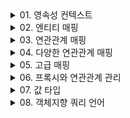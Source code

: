 

<details>
<summary>01. 영속성 컨텍스트 </summary>
<div markdown="1">

### 영속성 컨텍스트
- 엔티티를 영구 저장하는 환경

### 엔티티의 생명주기
- 비영속
  - (new/transient) 영속성 컨텍스트와 전혀 관계가 없는 새로운 상태
- 영속
  - 영속성 컨텍스트에 관리되는 상태
- 준영속
  - 영속성 컨텍스트에 저장되었다가 분리된 상태
- 삭제
  - 삭제된 상태 
  - em.remove(member) 객체 자체를 삭제

![img.png](imgs/img.png)

### 영속성 컨텍스트를 사용하여 얻는 이점
- 강의에서도 얘기했지만 항상 어떤 것과 어떤 것을 매핑하는 중간계층의 컨텍스트를 사용할 경우 크게 두 가지의 이점을 얻을 수 있다
1. buffered 작업
2. 캐시 이용
- 영속성 컨텍스트 역시 RDB와 객체 엔티티간의 매핑으로써 다음의 이점을 얻을 수 있다
  - 1차 캐시 
    - em.persist로 객체를 영속화 할 경우 em.find할 때 1차 캐시에서 조회할 수 있다.
    - DB connection과 반복되는 쿼리 작업을 을 줄일 수 있다.
    - 만약 em.find를 한경우 cache miss가 나면 DB에서 꺼내와서 1차 캐시에 객체를 담아 둔다.
  - 동일성 보장
    - Member a = em.find(Member.class, 1L);
    - Member b = em.find(Member.class, 1L);
    - a == b가 성립한다. 
    - 어려운 말로 1차 캐시로 반복 가능한 읽기 등급의 트랜잭션 격리 수준을 데이터베이스가 아닌 애플리케이션 차원에서 제공한다고 표현할 수 있다
  - 쓰기 지연
    - 트랜잭션을 지원하는 쓰기 지연
    - em.persist는 객체를 영속화 할 뿐 sql을 실행시키지 않는다.
    - 커밋하는 순간 데이터가 영구화 된다.
    - flush: 데이터베이스에 sql 저장소에 있는 쿼리들을 실행시켜 영속성 컨텍스트와 DB의 내용을 동기화
      - 다만 flush 후 커밋하지 않으면 트랜잭션 단위 roll back이 가능한 상태이다.
    ![img.png](img.png)
  - 변경 감지
    - 이전 실전편에서 데이터를 수정할 경우 memberA.setUsername("h");와 같이 수정하고 따로 persist 할 필요가 없는 것을 보았었다
    - 이와 같은 과정이 가능한 것은 영속성 컨텍스트에 엔티티와 스냅샷을 비교하는 과정이 있기 때문 
    ![img_1.png](img_1.png)
  - 지연 로딩
- 
</div>
</details>


<details>
<summary>02. 엔티티 매핑 </summary>
<div markdown="1">

### @Entitiy
- @Entity가 붙은 클래스는 jpa가 관리, 엔티티라 한다.
- 테이블과 객체를 매핑할 클래스에 @Entity를 붙여주면 된다.
- 어노테이션을 사용하기 위해서 기본 생성자 필수!(접근 제어는 public 혹은 protected)
- final 클래스, enum, interface, inner 클래스는 사용 불가
- 저장할 필드에 final 사용 X

### 데이터베이스 스키마 자동 생성
- DDL을 애플리케이션 실행 시점에 자동 생성
- propertiy 파일에 DDL 행동의 속성을 설정할 수 있는데 create, create-drop, update, validate, none과 같은 속성들이 있다 
- 운영 장비에는 절대 create, create-drop, update를 사용하지 말자 (전부 지워버리는 수가 있다)
- 개발 초기 단계는 create 또는 update
- 많은 개발자들이 모여서 사용하는 테스트 서버는 update 또는 validate
- 스테이징과 운영 서버는 validate 또는 none을 사용하자

### 필드와 컬럼 매핑
### @Column
  - name: 필드와 매핑할 테이블의 컬럼 이름
  - insertable, updatable: 등록, 변경 가능 여부
  - nullable: 컬럼에 유니크 제약조건을 걸 때 사용
  - columnDefinition: 데이터베이스 컬럼 정보를 직접 줄 수 있다. 
    - ex) varchar(100) default ‘EMPTY'
  - length: 문자 길이 제약 조건
  - precision, scale: bigDecimal 타입에서 사용 floating number의 정밀도와 scale 지정
### @Enumerated
  - 자바 enum 타입을 매핑할 때 사용
  - 두가지 ORDINAL과 STRING 이쓴ㄴ데 항상 STRING을 사용하도록 하자 
### @Temporal
  - 날짜 타입을 매핑할 떄 사용
  - but 충분히 높은 버젼의 hibernate을 사용하고 있다면 LocalDate, LocalDateTime을 @Temporal없이 사용 가능
### @Lob
  - 데이터베이스 BLOB, CLOB 타입과 매핑
  - 지정할 수 있는 속성 없음
  - 매핑하는 필드 타입이 문자면 CLOB 매핑, 나머지는 BLOB 매핑
### @Transient
  - 필드 매핑 X
  - 데이터베이스에 저장 X

### 기본 키 매핑 어노테이션

### @Id
- PK임을 알림
### @GeneratedValue
- 키를 자동 생성 하도록 설정
- Strategies
  - IDENTITY: 데이터베이스에 위임
    - DB에 넣을 때 null로 주고 DB에서 키를 알아서 생성하도록 위임한다
    - 다만 persist 시점에 영속성 컨텍스트에서 관리하기 위해 SQL을 flush시점이 아니더라도 persist 시점에 바로 푸쉬한다.  
    - 버퍼의 장점을 누리지 못하지만 생각보다 cardinal한 성능저하는 일어나지 않음
  - SEQUENCE: 데이터베이스 시퀀스 오브젝트 사용
    - 오라클에서 많이 사용
    - jpa가 시퀀스 값을 db로 부터 가져와서 메모리에 저장한다. 
    - 데이터 베이스에 call next value 쿼리를 보내어 시퀀스 오브젝트의 값을 가져온다
    - 시퀀스 값은 db에서 미리 정의 되어 있는 것이 IDENTITY와의 차이점 (가져온 후에 영속성 컨텍스트에 저장하는 것도 차이점)
    - 시퀀스 제네레이터는 커스텀 가능
      - 특히 주의 깊게 볼 속성은 allocationSize
      - allocationSize = 50(default)으로 하면 DB에서 시퀀스를 가져올 때 50개를 가져와서 로컬 메모리에 저장할 수 있다
      - 1번 할때마다 네트워크를 타면 부담스러우니 allocationSize이용하면 성능 최적화를 이룰 수 있다
      - 이론적으로는 사이즈가 크면 클수록 좋지만 웹서버를 내리는 시점에 id 값의 구멍이 생길 수 있다 (굳이 구멍 생겨도 문제는 없지만)
  - TABLE: 키 생성용 테이블 사용, 모든 DB에서 사용
    - 테이블을 직접사용하다 보니 락도 걸릴 수 있고 성능이 떨어질 수 있음
    - 잘 사용되는 매핑 전략은 아님
  - AUTO: 방언에 따라 자동 지정, default
- 결론은 뭘쓰냐!? 
  - 기본 키는 null이면 안되고 유일해야 하고 변하면 안된다.(서비스의 요소를 pk로 끌어오지 말자)
  - 권장: Long형 + 대체키 + 키 생성전략 사용(AUTO_INCREMENT나 SEQUENCE 전략 사용)
- 

</div>
</details>



<details>
<summary>03. 연관관계 매핑 </summary>
<div markdown="1">

### 데이터 중심 연관관계 모델링
- 회원과 팀이 있고 회원과 팀이 다대일 관계를 맺는 경우를 생각해보자
- 회원 엔티티에 teamId 속성을 두어 객체 간의 연관관계를 맺었다면 이는 객체를 테이블에 맞추어 모델링 한 것
  - 참조 대신에 외래 키를 그대로 사용한 것이다. (실제로 테이블이 이러한 구성)
  - 이는 객체 지향적인 방법은 아니다. 
- 객체를 테이블에 맞추어 데이터 중심으로 모델링 하면, 협력 관계를 만들 수 없다. 
  - 테이블은 외래 키로 조인을 사용해서 연관된 테이블을 찾겠지만 객체는 참조를 이용해서 연관된 객체를 찾아야 하기 때문
  - 테이블과 객체 사이에는 이런 큰 간격이 있다

### 객체 지향 모델링
- 회원과 팀이 있고 회원과 팀이 다대일 관계를 맺는 경우 Member 클래스의 필드에 Team 필드가 존재한다면 Member객체는 참조값을 이용해 연관관계를 맺게 된다.
- 객체 지향적으로 모델링 하면 객체의 참조와 테이블의 외래키를 매핑하게 되는 것이다.
- 결국 jpa가 연관관계 매핑에서 객체와 테이블의 간극을 매핑하는 것

### 단방향 연관관계와 양방향 연관관계
### 단방향
![img_2.png](img_2.png)
- 멤버는 팀의 참조값을 가지고 있어 연관관계를 맺지만 팀은 Member로 향하는 연관관계를 가지고 있지 않다. 

### 양방향 
![img_3.png](img_3.png)
- 멤버에서 팀으로의 연관관계뿐만 아니라 역방향 연관관계 역시 가지고 있다 

### 객체와 테이블이 관계를 맺는 차이
- 객체와 테이블간의 연관관계를 맺는 차이를 이해해야 jpa에서 연관관계를 매핑하는 블랙박스를 이해할 수 있다.
- 객체의 양방향 관계는 사실 양방향 관계가 아니라 서로 다른 단방향 관계 2개다 (단방향에서 역방향을 추가해준 것일 뿐)
- 반면 테이블은 외래 키 하나로 두 테이블의 연관관계를 관리하는데 이는 양방향 연관관계이다.(양쪽으로 모두 join 가능)
- 따라서 테이블은 두 테이블 중 하나로 외래키를 관리해야 한다. 
- 외래키를 가지고 있는 쪽은 연관관계의 주인이 되는데 객체의 연관관계를 매핑하려면 이러한 특성에 주목해야 함 

### 연관관계의 주인
- 객체의 두 관계 중 하나를 연관관계의 주인으로 지정해야 한다.
- 연관관계의 주인만이 외래 키를 관리
- 주인이 아닌쪽은 읽기만 가능
- 주인은 mappedBy 속성 사용X
- 주인이 아니면 mappedBy 속성으로 주인 지정
- 객체에서 연관관계의 주인은 외래키가 있는 곳으로 설정해야 함 (de facto standard)

### 양방향 매핑 시 가장 많이 하는 실수
![img_4.png](img_4.png)
- 연관관계의 주인이 아닌 1쪽 엔티티에만 추가를 해준 후에 member 테이블의 TEAM_ID를 살펴보면 null로 지정되어 있다.
- 연관 관계의 주인은 연관 관계를 갖는 두 객체 사이에서 조회,저장,수정,삭제를 모두 할 수 있지만 연관관계의 주인이 아니면 조회만 가능하다. 
  ### 왜??
    - 멤버에서 팀을 바꾸든지 팀에서 멤버를 바꾸든지 객체 입장에서는 두 방법 다 맞는 방법이긴 하다
    - 하지만 객체에서 이렇게 양방향 연관 관계의 관리 포인트가 두 곳일 때는 테이블과 매핑을 담당하는 JPA에게 혼란을 주게 됨
    - 그렇기 때문에 두 객체 사이의 연관 관계의 주인을 정해서 관리 포인트를 한 곳으로 좁혀 주는 것이 mappedBy인 것! 
  ### 그렇다면 연관관계의 주인만 제어하면 되나?
  - 데이터베이스만 생각했을 때는 맞겠지만 객체를 생각해보면 둘 다 변경해주는 것이 좋다. 두 참조를 사용하는 순수한 두 객체의 데이터 동기화를 위한 것임

### 다음을 권장한다
- 단방향 매핑만으로도 사실 연관관계 매핑은 완료 된 것
- 양방향 매핑은 반대 방향으로 조회(객체 그래프 탐색) 기능이 추가 된 것 뿐
- 단방향 매핑을 잘 수행하는 것이 중요하고 양방향은 필요할 때 추가해도 된다.
- 사실 단방향이 깔끔하다.
  - 문맥상으로도 주문서를 보고 주문에 관한 정보를 찾는 것이 일반적
  - 즉 중간 테이블을 통해 쿼리를 시작하는 것이 일반적이지 멤버에서 getOrders하는 것은 설계 오류라고 볼 수 있을 정도
  - 관심사를 끊어내는 것이 더 깔끔하고 simple하다!


</div>
</details>



<details>
<summary>04. 다양한 연관관계 매핑 </summary>
<div markdown="1">

### 다대일 단방향
- 가장 많이 사용하는 연관관계
![img_5.png](img_5.png)

### 다대일 양방향
- 외래 키가 있는 쪽이 연관관계의 주인
- 양쪽을 서로 참조하도록 개발
![img_6.png](img_6.png)

### 일대다 단방향
- 일이 연관관계의 주인
- 테이블은 항상 다 쪽에 외래 키가 있음
- 객체와 테이블의 차이 때문에 반대편 테이블의 외래 키를 관리하는 특이한 구조
- @JoinColumn을 꼭 사용해야 함. 그렇지 않으면 조인 테이블 방식을 사용함(중간에 테이블을 하나 추가)
![img_7.png](img_7.png)
- 일대다 단방향 매핑의 단점
  - 엔티티가 관리하는 외래 키가 매핑된 테이블이 아닌 다른 테이블에 있음
  - 연관관계 관리를 위해 추가로 UPDATE SQL이 실행된다.
- 일대다 단방향 매핑보다는 다대일 양방향 매핑을 사용하자! 

### 일대다 양방향
![img_8.png](img_8.png)
- 이런 매핑은 공식적으로 존재하지 않음 -> 야매로 해결한 것
- @JoinColumn(insertable = false, updatable = false)
- 읽기 전용 필드를 사용해서 양방향 처럼 사용하는 방법
- 역시나.. 다대일 양방향을 사용하자

### 일대일: 주 테이블에 외래 키 단방향
- 일대일 관계는 그 반대도 일대일
- 주 테이블이나 대상 테이블 중에 외래 키 선택 가능(주 테이블은 주로 접근하는 테이블쯤으로 이해하자)
- 외래 키에 데이터베이스 유니크 제약조건 추가()
![img_9.png](img_9.png)

### 일대일: 주 테이블에 외래 키 양방향
- 다대일 양방향 매핑처럼 외래 키가 있는 곳이 연관관계의 주인
- 반대편은 mappedBy 적용
![img_10.png](img_10.png)

### 일대일: 대상 테이블에 외래 키 단방향
- 단방향 관계는 JPA 지원 X
- 양방향 관계는 지원 

### 일대일: 대상 테이블에 외래키 양방향
![img_11.png](img_11.png)

### 일대일 정리
- 주 테이블에 외래키
  - 주 객체가 대상 객체의 참조를 가지는 것 처럼 주 테이블에 외래키를 두고 대상 테이블을 찾음
  - 객체지향 개발자 선호
  - JPA 매핑 편리
  - 장점: 주 테이블만 조회해도 대상 테이블에 데이터가 있는지 확인 가능
  - 단점: 값이 없으면 외래 키에 null을 허용하게 된다.
- 대상 테이블에 외래 키 
  - 대상 테이블에 외래 키가 존재
  - 전통적인 데이터베이스 개발자 선호
  - 장점: 주 테이블과 대상 테이블을 일대일에서 일대다 관계로 변경할 때 테이블 구조 유지
  - 단점: 프록시 기능의 한계로 지연 로딩으로 설정해도 항상 즉시 로딩됨
    - 코드 상에서 멤버 엔티티에서 락커를 액세스 할 경우 멤버 객체를 로딩할 때 멤버 테이블의 FK에 락커가 있는지 없는지만 판단하면 된다.
    - 있으면 프록시 객체를 넣어주고 없으면 null을 넣음
    - 나중에 진짜 락커 필드에 액세스 할 때 쿼리가 나가며 지연로딩이된다.
    - 그런데 대상 테이블에 외래 키를 저장한다면 JPA가 멤버의 락커를 조회하는 상황에서 DB의 멤버 테이블만 조회해서는 모른다
    - 어차피 락커 테이블을 찾아가서 멤버가 있는지 확인해 봐야 알 수 있는 것
    - 어차피 쿼리가 나간다는 이야기는 프록시를 만들 필요가 없다는 이야기.

### 다대다
- 관계형 데이터베이스는 정규화된 테이블 2개로 다대다 관계를 표현할 수 없음
- 연결 테이블을 추가해서 일대다, 다대일 관계로 풀어내야 함
- 객체는 컬렉션을 이용한 다대다 관계를 맺을 수 있지만 테이블은 불가능!

### jpa 제공 @ManyToMany를 이용한 다대다는 사용을 권장하지 않는다(쓰지마라!)
- @ManyToMany 어노테이션과 @JoinTable로 연결 테이블을 지정하여 사용할 수 있지만 연결 테이블에 다른 데이터가 비집고 들어갈 수 없다
- 확장에 닫힌다

### 다대다 한계 극복
- 연결 테이블 용 엔티티를 추가 (연결 테이블을 엔티티로 승격)
</div>
</details>



<details>
<summary>05. 고급 매핑 </summary>
<div markdown="1">

### 상속관계 매핑
- 관계형 데이터베이스는 상속 관계 없음
- 슈퍼 타입과 서브 타입 관계라는 모델링 기법이 객체 상속과 유사하긴 함
- 상속관계 매핑: 객체의 상속 구조와 DB의 슈퍼타입 서브타입 관계를 매핑
- 슈퍼타입 서브타입 논리 모델을 실제 물리 모델로 구현하는 방법
  - 조인 전략
  - 단일 테이블 전략
  - 구현 클래스마다 테이블 전략

### 조인 전략
![img_12.png](img_12.png)
- 아이템을 상속하는 클래스의 테이블과 조인하는 전략
- 장점
  - 테이블이 정규화된다.
  - 외래 키 참조 무결성 제약조건 활용 가능
  - 저장공간 효율화
- 단점 
  - 조회시 조인을 많이 사용, 성능 저하
  - 조회 쿼리가 복잡
  - 데이터 저장시 INSERT SQL 두번 호출

### 단일 테이블 전략
![img_13.png](img_13.png)
- 상속하는 클래스의 모든 컬럼을 하나의 테이블에 다 때려 넣고 타입에 맞는 컬럼만 뽑아 쓰는 전략
- 장점
  - 조인이 필요 없음으로 조회 성능 빠름
  - 조회 쿼리 단순
- 단점 
  - 자식 엔티티가 매핑한 컬럼은 모두 null이 허용된다
  - 단일 테이블에 모든 것을 저장함으로 테이블이 커질 수 있고 상황에 따라서 조회 성능이 오히려 더 느려질 수도 있다

### 구현 클래스마다 테이블 전략
![img_14.png](img_14.png)
- 부모 클래스에서 필요한 컬럼을 하위 클래스에 모두 재정의 하는 것 
- 이건 걍 쓰지마라
- 장점 
  - 서브 타입을 명확하게 구분해서 처리할 때 효과적
  - not null 제약조건 사용 가능
- 단점
  - 여러 자식 테이블을 함께 조회할 때 성능이 느림(UNION SQL 필요)
  - 자식 테이블을 통합해서 쿼리하기 어려움

### @MappedSuperclass
- 공통 매핑 정보가 필요할 때 사용할 수 있다
- 테이블이 생성되는 것이 아니라 속성만을 상속하도록 하는 기능
- 부모 클래스를 상속 받는 자식 클래스에 매핑 정보만 제공
- 추상 클래스 권장
- 테이블과 관계 없고, 단순히 엔티티가 공통으로 사용하는 매핑 정보를 모으는 역할


</div>
</details>




<details>
<summary>06. 프록시와 연관관계 관리 </summary>
<div markdown="1">

### 프록시
- Member를 조회할 때 Team도 함께 조회해야 할까?
- Team과 관련된 필드를 조회하지 않는다면 불 필요 없음
- 그럼에도 member를 find 할 때 Team을 가져온다면 불필요하다고 볼 수 있음
- 이를 위해 나온 개념이 프록시
- 데이터베이스 조회를 미루는 가짜 엔티티 객체를 조회할 수 있는거시다

### 프록시 특징
- 실제 클래스를 상속 받아서 만들어짐
- 실제 클래스와 겉 모양이 같다
- 사용하는 입장에서는 진짜 객체인지 프록시 객체인지 구분하지 않고 사용 가능
- 프록시 객체는 실제 객체의 참조를 보관
- 프록시 객체를 호출하면 프록시 객체는 실제 객체의 메소드 호출
- ![img_15.png](img_15.png)
- ![img_16.png](img_16.png)
- 프록시 객체는 처음 사용할 때 한 번만 초기화
- 프록시 객체를 초기화 할 때 프록시 객체가 실제 엔티티로 바뀌는 것이 아님 target 필드가 실제 엔티티의 참조값으로 초기화 되는 것
- 프록시 객체는 원본 엔티티를 상속받음 따라서 타입 체크 시 주의해야 함
  - 프록시 클래스는 hibernateProxy블라블라. 엔티티 클래스와 다르기에 타입 체크 시 명심해야 한다
  - '=='을 사용하지 말고 instanceof를 사용해랑
- 영속성 컨텍스트에 찾는 엔티티가 이미 있으면 em.getReference()를 호출해도 실제 엔티티 반환
  - 반대로 프록시가 이미 영속성 컨텍스트내에 존재할 경우 em.find를 해도 프록시가 반환된다.
  - jpa는 같은 트랜잭션 내에서 a == a를 보장하기 위해 꽤나 노력하는 듯
  - 이를 위한 빌드업인가 싶다. 
- 영속성 컨텍스트의 도움을 받을 수 없는 준영속 상태일 때 프록시를 초기화하고자 하면 문제 발생! 
  - 프록시도 영속성 컨텍스트에서 관리되고 있어야 lazyInit의 이점을 누릴 수 있다. 
  - LazyInitializationException이 떠지면 오늘의 강의를 떠올리자! 

### 지연 로딩
- 연관관계에서 지연 로딩 LAZY를 사용하면 Member를 조회할 때 Team객체를 프록시 객체로 설정할 수 있다

### 즉시 로딩
- EAGER를 사용하면 Member를 조회할 때 Team 객체를 즉시 조회하여 load한다.

### 프록시와 즉시 로딩 주의
- 실무에선 지연 로딩으로 쳐발쳐발하자
- 즉시 로딩을 적용하면 예상하지 못한 SQL이 발생할 수 있다
- 즉시 로딩은 JPQL에서 N+1 문제를 일으킨다!
  - 하나의 쿼리가 N개의 쿼리를 추가로 만들어낼 수 있다는 것
- ManyToOne, OneToOne은 기본이 즉시 로딩임으로 명시적으로 LAZY로 설정하자
- ToMany는 기본이 지연 로딩이다
- 이론적으로는 자주 사용되면 즉시 로딩을 사용하고 가끔 사용하면 지연 로딩이 좋지만 무조건 지연 로딩을 사용하고 자주 사용되는 부분에 대해서는 페치 조인과 같은 해결책을 사용하도록 하자

### 영속성 전이: CASCADE
- 특정 엔티티를 영속 상태로 만들 때 연관된 엔티티도 함께 영속 상태로 만들고 싶은 경우 사용
- 영속성 전이는 연관관계를 매핑하는 것과 아무런 관련이 없다
- 엔티티를 영속화할 때 연관된 엔티티도 함께 영속화 하는 편리함을 제공할 뿐

### CASCADE의 종류
- ALL: 모두 적용
- PERSIST: 영속 적용
- REMOVE: 삭제 적용

### 고아 객체
- 부모 엔티티와 연관관계가 끊어진 자식 엔티티를 얘기하는 것
- 고아 객체 제거는 orphanRemoval = true로 가능하다
- ![img_17.png](img_17.png)
- 위와 같이 부모가 자식을 버리고 orphanremoval이 걸려 있다면 DELETE 쿼리가 자동으로 나간다.

### 주의 사항
- 고아 객체든 CASCADE든 특정 엔티티가 개인 소유할 경우, 그리고 parent와 child의 라이프 사이클이 유사한 경우 사용하는 것이 좋다.
- 상태 전이의 propagation을 충분히 고려해야 한다는 뜻!
- 다른 곳에서 child를 또 소유하고 있다면 갑자기 사라지는 불상사 발생 가능..

### 영속성 전이 + 고아 객체, 생명주기
- CascadeType.ALL + orphanRemoval=true
- 두 옵션을 모두 활성화 하면 부모 엔티티를 통해서 자식의 생명 주기를 관리할 수 있음
- CascadeType.REMOVE 와 orphanRemoval=true는 다르다
  - cascade는 부모 엔티티 삭제 -> 자식 엔티티 삭제
  - orphanRemoval=true는 고아객체 자동 삭제


</div>
</details>

<details>
<summary>07. 값 타입 </summary>
<div markdown="1">

### JPA의 데이터 타입 분류

- 엔티티 타입
  - @Entity로 정의하는 객체
  - 데이터가 변해도 '식별자'로 지속해서 추적 가능
  - ex) 회원 엔티티의 키나 나이 값을 변경해도 식별자로 인식 가능! 
- 값 타입
  - int, Integer, String처럼 단순히 값으로 사용하는 자바 기본 타입이나 객체
  - 식별자가 없고 값만 있음으로 추적 불가!
  - int a = 10;, int b =a 인 경우 a의 값을 변경해도 b의 값은 바뀌지 않는다. 값! 이기 때문

### 값 타입 분류
- 값 타입은 다시 다음으로 구분된다.
  - 기본값 타입
    - 자바 기본 타입(primitive)
      - int, double 등등
    - Wrapper class
    - String 
  - 임베디드 타입 (복합 값 타입)
  - 컬렉션 값 타입

### 기본 값 타입
- 생명주기를 엔티티에 의존
  - 회원을 삭제하면 이름, 나이 필드도 함께 삭제된다.
- 값 타입은 공유하면 안된다. (공유 되지도 않고)
  - 회원 이름을 변경했는데 다른 회원의 이름도 함께 변경되면 안됨
  - primitive 타입은 항상 값을 복사하기 때문에 다른 객체로의 side effect가 없긴 하다.
  - Wrapper 클래스는 참조를 사용하기에 주의를 해야 할 것 같지만 공유가 가능함에도 변경을 할 수 있는 방법이 없기에 side effect의 여지가 없음

### 임베디드 타입
- 새로운 값 타입을 직접 정의한 것
- 주로 기본 값 타입을 모아서 만들어서 복합 값 타입이라고도 함
- spoot-taxi 프로젝트 Location으로 미리 경험해 본 바 있다 (위도,경도)

### 임베디드 타입 사용 법
- @Embeddable: 값 타입을 정의하는 곳에 표시
- @Embedded: 값 타입을 사용하는 곳에 표시
- 기본 생성자 필수
- 한 곳에만 어노테이션 붙여도 사용 가능할 텐데 양쪽에 쓰는 것을 권장!

### 임베디드 타입의 장점
- 재사용 
- 높은 응집도 
- 객체 지향적 설계 (추가적인 메서드 필요할 때 관심사 분리 잘 할 수 있다.)
- 값 타입이기에 엔티티의 생명주기에 의존할 수 있다.

### 임베디드 타입과 테이블 매핑
- 임베디드 타입은 엔티티의 값일 뿐!
- 테이블에는 컬럼이 모두 매핑되지만 엔티티레벨에서 객체를 사용할 수 있도록 하는 것
- 객체와 테이블을 세밀하게 매핑하는 것을 가능하게 한다.

### 임베디드 타입과 연관관계
- ![img_18.png](img_18.png)
- Address (임베디드) 타입은 ZipCode (임베디드)를 가질 수 있다.
- 그런데 임베디드 타입인 PhoneNumber에서 엔티티를 참조하고 있는 경우는 어떻게 될까?
  - 별다른 조치 없이 임베디드 안에 엔티티를 쓸 수 있다. (외래키 그냥 가지고 있게 됨)

### @AttributeOverride
- 한 엔티티에서 같은 값 타입을 사용하면?
- ex) Address homeAddress, Address workAddress
  - 이런 경우 컬럼 명이 중복된다.
  - 오류 터짐
- AttributeOverrides, @AttributeOverride를 사용해서 컬럼 명 속성을 재정의 하면 같은 값 타입을 엔티티내에서 여러개 사용할 수 잇다

### 임베디드 타입과 null
- 임베디드 타입의 값 자체가 null이면 매핑한 컬럼 값은 모두 null이 된다. 

### 값 타입 공유 참조
- 임베디드 타입 같은 값 타입을 여러 엔티티에서 공유하면 위험함
- 회원1의 주소를 수정했는데 회원2의 주소가 수정되는 사이드 이펙트가 발생 가능하다!
- 따라서 값 타입의 실제 인스턴스를 공유하는 것은 위험 (주소값이 공유되면 안된다!)
- 대신 값(인스턴스)를 복사해서 사용해야 한다

### 객체 타입의 한계
- 위와 같이 인스턴스의 주소값이 공유되는 것을 막을 수 있는 방법이 없을까?
- 객체 타입은 참조 값을 직접 대입하는 것을 막을 방법이 없다.. 객체의 공유 참조는 피할 수 없는 것

### 불변 객체
- 참조를 막을 수는 없지만 객체 타입을 수정할 수 없도록 만들면 부작용을 차단 가능하다!
- 따라서 값 타입은 설계 시에 불변 객체로 설계해야 함 (생성 시점 이후 절대 값을 변경할 수 없는 객체!)
- 불변 객체로 설계하는 방법은 여러가지가 있지만 간단한 방법은 생성자로만 값을 설정하고 setter를 만들지 않은 형태
- 참고로 Integer, String은 자바가 제공하는 대표적인 불변 객체이다.

### 값 타입의 비교
- 값 타입: 인스턴스가 달라도 그 안에 값이 같으면 같은 것으로 봐야 한다.
- 하지만 클래스 간의 == 비교는 주소 값을 비교.. false가 나올 것이 자명하다
- 비교에는 동일성 (identity)비교와 동등성(equivalence) 비교가 있는데 값 타입에서는 동등성 비교를 해야 하는 것이다!
- 값 타입은 equals 메서드를 이용한 동등성 비교를 해야 한다!
- 값 타입의 equals 메서드를 적절히 재정의 하여 사용하장

### 값 타입 컬렉션
- 값 타입을 하나 이상 저장할 때 값 타입 컬렉션을 사용한다
- @ElemnetCollection(값 타입 컬렉션임을 알린다), @CollectionTable(생성될 테이블에 대한 정보를 알린다) 사용
- 데이터베이스는 컬렉션을 같은 테이블에 저장할 수 없기에 컬렉션을 저장하기 위한 별도의 테이블이 필요하다

### 값 타입 컬렉션 저장
- 멤버가 favoriteFood라는 String 값 타입 컬렉션을 가지고 있는 경우를 생각해보자
- 컬렉션에 값 타입을 추가할 때는 다음의 코드로 충분하다
```java
  member.getFavoriteFoods().add("치킨");
```
- 유의 깊게 봐야 할 점이 있는데 값 타입 컬렉션 매핑을 담당하는 테이블에 별도의 작업 없이 CascadeType.ALL이 걸려있는 것 처럼 동작한 다는 것이다.

### 값 타입 조회
- 값 타입 컬렉션을 포함하고 있는 member를 조회할 경우 값 타입에 대한 조회는 지연 로딩 전략이 디폴트이다.
- 멤버를 조회해도 값 타입 관련한 추가 쿼리가 없는 것을 예제로 확인했다
- 값 타입 컬렉션은 영속성 전이 + 고아 객체 기능을 필수로 가진다고 볼 수 있다

### 값 타입 컬렉션의 제약사항
- 값 타입은 엔티티와 다르게 식별자 개념이 없다.
- 값은 변경하면 추적이 어렵다.
- 값 타입 컬렉션에 변경 사항이 발생하면, 주인 엔티티와 연관된 모든 데이터를 삭제하고, 값 타입 컬렉션에 있는 현재 값을 모두 다시 저장한다. 
- 값 타입 컬렉션을 매핑하는 테이블은 모든 컬럼을 묶어서 기본 키를 구성해야 함
- 이쯤 되면 이상함을 눈치 채고 쓰지 말아야 한다. 전부 지우고 다시 쓰다니...

### 값 타입 컬렉션 대안
- 실무에서는 상황에 따라 값 타입 컬렉션 대신에 일대다 관계를 고려하라
- 일대다 관계를 위한 엔티티를 만들고 여기에서 값 타입을 사용
- 영속성 전이, 고아 객체 제거를 통해 값 타입 컬렉션 처럼 사용 가능하다
  - 영속성 전이와 고아 객체 제거를 함께 사용할 경우 부모 엔티티가 자식 엔티티의 생명주기를 관리할 수 있다고 저번 강의에서 배운바 있다.


</div>
</details>




<details>
<summary>08. 객체지향 쿼리 언어 </summary>
<div markdown="1">

### JPA 제공, 다양한 쿼리 방법
- JPQL
- JPA Criteria
- QueryDSL
- 네이티브 SQL
- JDBC API 직접 사용, MyBatis, SpringJdbcTemplate 사용

### JPQL
- JPA를 사용하면 엔티티 객체를 중심으로 개발하게 된다.
- 문제는 검색 쿼리
- 검색을 할 때도 테이블이 아닌 객체를 대상으로 검색 가능하게 하는 것이 JPQL
- 원래 DB는 SQL을 소비한다. 
- 그렇다면 JPQL은 모든 DB 데이터를 객체로 변환해서 검색을 가능하게 하는가?? NO! 종국에는 JPQL이 SQL로 번역되어 실행된다
- JPQL은 SQL 문법과 유사
![img_19.png](img_19.png)
- jpql은 동적 쿼리를 만들어 내기 어렵다는 단점이 있다(분기로 나누어 쿼리 스트링을 잘라내고 덧붙이고 할 수는 있지만 번거롭다)
- 동적인 쿼리를 쉽게 생성하기 위해 아래의 criteria와 queryDSL 방법이 있다

### Criteria
![img_20.png](img_20.png)
- 문자가 아닌 자바코드로 JPQL을 작성할 수 있다
- JPA 공식 기능이지만 너무 복잡하고 실용성이 없어 범용되지 않는 분위기 인듯
- 이대신에 QueryDSL을 사용하는 것이 권장된다.

### QueryDSL
- 문자가 아닌 자바 코드로 JPQL을 작성할 수 있다는 점에서 Criteria와 동일
- JPQL 빌더 역할을 하는 것
- 자바 코드로 이루어짐으로 컴파일 시점에 문법 오류를 찾을 수 있고 동적 쿼리를 작성하기 편하다!
- 사용 권장!
![img_22.png](img_22.png)
### Native SQL
- JPA가 제공하는 SQL을 직접 사용하는 기능
- JPQL로 해결할 수 없는 특정 데이터베이스에 의존적인 기능이 필요한 경우 사용된다. (ex 오라클 CONNECT BY)
![img_21.png](img_21.png)

### JPQL 문법과 기능
- JPQL은 객체지향 쿼리 언어다.
- 따라서 테이블을 대상으로 쿼리 하는 것이 아니라 엔티티 객체를 대상으로 쿼리한다.
- JPQL은 SQL을 추상화해서 특정데이터베이스 SQL에 의존하지 않는다.
- JPQL은 결국 SQL로 변환된다.
- ![img_24.png](img_24.png)
- 집합과 정렬 같은 SQL ANSI 표준 function을 지원한다.

### JPQL 문법
![img_23.png](img_23.png)
- 엔티티와 속성은 대소문자 구분 O
- JPQL 키워드는 대소문자 구분 X
- 엔티티 이름 사용! (테이블 이름 아님)

### TypeQuery와 Query
- TypeQuery: 반환 타입이 명확할 때 사용
- ![img_25.png](img_25.png)
- Query: 반환 타입이 명확하지 않을 때 사용
- ![img_26.png](img_26.png)
- 참고로 query를 저렇게 초기화하고 쓰기보다는 em.create**하고 메서드의 체인으로 이어나가는 것이 일반적

### 결과 조회 API
- query.getResultList(): 결과가 하나 이상일 때 리스트 반환
  - 결과가 없으면 빈 리스트를 반환함으로 null에 대한 고민은 할 필요 X
- query.getSingleResult(): 결과가 정확히 하나일 때 단일 객체 반환
  - 결과가 없으면: NoResultException
  - 결과가 둘 이상이면: NonUniqueResultException
  - 이걸 try catch로 감싸기는 조금...
  - 스프링 데이터 jpa에서는 try catch로 감싼 버전의 메서드가 있는데 그걸 쓰는듯? (없으면 null을 주도록 설정되어 있다고 함)

### 파라미터(검색 조건) 바인딩
- 이름 기준 
![img_27.png](img_27.png)
- 위치 기준
![img_28.png](img_28.png)
- 위치 기준은 쓰지 마라 

### 프로젝션
- SELECT 절에 조회할 대상을 지정하는 것 
- 프로젝션 대상: 엔티티, 임베디드 타입, 스칼라 타입
- "SELECT m FROM Member m": 엔티티 프로젝션
- "SELECT m.team FROM Member m": 엔티티 프로젝션 
  - 멤버와 연관된 팀을 조인해서 가져온다.
  - 하지만 이와 같은 묵시적 조인보다는 명시적으로 조인해서 가져오는 것이 좋음
  - 항상 조인에는 튜닝의 여지가 있기 때문!
- "SELECT m.address FROM Member m": 임베디드 타입 프로젝션 
  - 스칼라 타입 프로젝션 하는 것 처럼 가져오면 된다. 임베디드 타입은 테이블이 없음으로 멤버를 통해서 조회할 것!
- "SELECT m.username, m.age FROM Member m": 스칼라 타입 프로젝션
  - DISTINCT를 통해 중복을 제거할 수 잇따

### 프로젝션 - 여러 값 조회
- "SELECT m.username, m.age FROM Member m"
- 위와 같이 복수의 컬럼을 조회할 경우 반환된 데이터를 어떻게 handling할 수 있을까?
1. Query 타입으로 조회 
   - TypedQuery가 아닌 걸로 조회한다는 뜻, Object가 조회된다.
2. Object[] 타입으로 조회
   - 권장되는 방법이 아니다. 받아온 데이터를 전부 다운 캐스팅 해줘야 한다..
3. new 명령어로 조회
   - 단순 값을 미리 정의한 DTO로 조회하는 방법이다.
   - "SELECT new jpabook.jpql.UserDto(m.username, m.age) FROM Member m"
   - 패키지 명을 포함한 전체 클래스 명을 입력하는 것으로 가능하다
   - 순서와 타입이 일치하는 생성자가 미리 필요하다.

### 페이징 
- 페이징이란? 데이터베이스에서 정해진 개수와 시작지점을 통해 특정 영역의 데이터를 불러오는 것
- JPA에서는 페이징을 다음 두 API로 추상화 한다.
  - setFirstResult(int startPosition): 조회 시작 위치
  - setMaxResults(int maxResult): 조회할 데이터 수
- 원래는 이게 방언마다 굉장히 복잡한 쿼리를 필요로 함 특히 오라클은 3 depth를 통해 페이징을 구현하는데 다음처럼 복잡하다.
- ![img_29.png](img_29.png)
- JPA에서는 두가지 api로 충분!

### 조인
- 내부 조인: SELECT m FROM Member m [INNER] JOIN m.team t
  - 내부 조인이란? 동일한 값이 있는 (조인 조건을 만족하는) 행만을 반환한다. 교집합을 반환!
- 외부 조인: SELECT m FROM Member m LEFT [OUTER] JOIN m.team t
  - 외부 조인이란? 테이블 두개를 조인하되 조인의 대상이 되는 테이블에 값이 없을 경우 null로 채워서 반환 
- 세타 조인: SELECT COUNT(m) FROM Member m, Team t WHERE m.username = t.name
  - 세타 조인이란? cartesian product를 한 테이블에서 WHERE절을 만족하는 row들을 반환하는 것

### 조인 ON 절
1. 조인 대상 필터링
2. 연관관계 없는 엔티티 외부 조인
- 위의 두가지를 가능하게 하는 join ON 절 
- jpa 2.1부터 지원한다.

### 조인 대상 필터링 
- ex) 회원과 팀을 조인하면서, 팀 이름이 A인 팀만 조인
- JPQL: "SELECT m, t FROM Member m LEFT JOIN m.team t on t.name = 'A'"

### 연관관계 없는 엔티티 외부 조인
- ex) 회원의 이름과 팀의 이름이 같은 대상 외부 조인
- JPQL: "SELECT m, t FROM Member m LEFT JOIN Team t on m.username = t.name"

### 쿼리 안의 서브 쿼리
- 나이가 평균보다 많은 회원
  - select m from Member m
    where m.age > (select avg(m2.age) from Member m2)
- 한 건이라도 주문한 고객
  - select m from Member m
    where (select count(o) from Order o where m = o.member) > 0

### 서브 쿼리 지원 함수
- [NOT] EXISTS (subquery): 서브쿼리에 결과가 존재하면 참
  - {ALL | ANY | SOME} (subquery)
  - ALL 모두 만족하면 참
  - ANY, SOME: 같은 의미, 조건을 하나라도 만족하면 참
- [NOT] IN (subquery): 서브쿼리의 결과 중 하나라도 같은 것이 있으면 참

### 서브 쿼리 - 예제
- 팀 A 소속인 회원
  - select m from Member m
    where exists (select t from m.team t where t.name = ‘팀A')

- 전체 상품 각각의 재고보다 주문량이 많은 주문들
  - select o from Order o
    where o.orderAmount > ALL (select p.stockAmount from Product p)
- 어떤 팀이든 팀에 소속된 회원
  - select m from Member m
    where m.team = ANY (select t from Team t)

### JPA 서브 쿼리 한계
- JPA는 WHERE, HAVING 절에서만 서브 쿼리 사용 가능
- SELECT 절도 가능 (하이버네이트에서 지원)
- FROM 절의 서브 쿼리는 현재 JPQL에서 불가능!
  - 조인으로 풀 수 있으면 풀어서 해결하라

### 경로 표현식
- .(점)을 찍어 객체 그래프를 탐색하는 것이 경로 표현식이다. 
  - 객체 그래프란? 객체들 간의 복잡한 관계를 그래프라고 부른다. (서로 연관관계를 가지며 얽혀있는 객체들을 얘기하는 것)
- ![img_30.png](img_30.png)
- 위의 상태 필드, 단일 값 연관 필드, 컬렉션 값 연관 필드 모두 객체 그래프를 탐색한 경로 표현식이다

### 경로 표현식 특징
- 상태 필드(state field): 단순히 값을 저장하기 위한 필드 (ex: m.username)
  - 경로 탐색의 끝, 추가적 탐색 불가
- 연관 필드(association field): 연관관계를 위한 필드 
  - 단일 값 연관 필드: @~ToOne, 대상이 엔티티 (ex: m.team)
    - 묵시적 내부 조인 발생, 탐색 추가로 가능
  - 컬렉션 값 연관 필드: @~ToMany, 대상이 컬렉션 (ex: m.orders)
    - 묵시적 내부 조인 발생, 탐색 추가적으로 불가

### 경로 탐색을 사용한 묵시적 조인 시 주의 사항
- 항상 내부 조인이 일어난다. (외부 조인 불가)
- 컬렉션은 경로 탐색의 끝, 명시적 조인을 통해 별칭을 얻어 추가 탐색을 가능하게 할 수 있음
  - select t.members from Team t 탐색 불가
  - select m.탐색 from Team t join t.members m 탐색 가능 명시적  join으로 별칭 얻고 탐색 가능

### 권장 사항
- 가급적 묵시적 조인 대신에 명시적 조인을 사용하라
- 조인은 SQL 튜닝에 중요 포인트이다.
- 묵시적 조인은 조인이 일어나는 상황을 한눈에 파악하기 어려움


### 페치 조인 
- 페치 조인은 SQL의 조인 종류 중 하나가 아니다!
- JPQL에서 성능 최적화를 위해 제공하는 기능
- 연관된 엔티티나 컬렉션을 SQL 한 번에 함께 조회하는 기능
- join fetch 명령어를 사용하여 사용가능
- 페치 조인::= [ LEFT [OUTER] | INNER ] JOIN FETCH 조인경로

### 엔티티 페치 조인
- 회원을 조회하면서 연관된 팀도 함께 조회(SQL 한번에)
- SQL을 보면 회원 뿐만 아니라 Team도 함께 SELECT하는 것을 확인 가능
- ![img_31.png](img_31.png)
- ![img_32.png](img_32.png)

### 페치 조인 사용 코드 
```java 
String jpql = "select m from Member m join fetch m.team";
List<Member> members = em.createQuery(jpql, Member.class)
 .getResultList();
for (Member member : members) {
 //페치 조인으로 회원과 팀을 함께 조회해서 지연 로딩X
 System.out.println("username = " + member.getUsername() + ", " +
 "teamName = " + member.getTeam().name()); 
}
```
### 페치 조인과 EAGER와 LAZY 모두 다르게 동작함을 알아라!
- 즉시 로딩(EARGR로 설정)
1. 멤버 전체를 조회하기 위해 JPQL 실행 select m from member m

2. JPQL은 EAGER와 무관하게 SQL로 그대로 번역 -> select m.* from member

3. JPQL 결과가 member만 조회하고, team은 조회하지 않음

4. member와 team이 즉시 로딩으로 설정되어 있기 때문에 연관된 팀을 각각 쿼리를 날려서 추가 조회 (N+1)

- 지연 로딩(LAZY로 설정)

1. 멤버 전체를 조회하기 위해 JPQL 실행 select m from member m

2. JPQL은 EAGER와 무관하게 SQL로 그대로 번역 -> select m.* from member

3. JPQL 결과가 member만 조회하고, team은 조회하지 않음

4. member와 team이 지연 로딩으로 설정되어 있기 때문에 가짜 프록시 객체를 넣어두고, 실제 회원은 팀은 조회하지 않음

5. 실제 team을 사용하는 시점에 쿼리를 날려서 각각 조회(N+1)

- fetch join 또는 엔티티 그래프(EAGER, LAZY 상관 없음)

1. 멤버와 팀을 한번에 조회하기 위해 JPQL+fetch join 실행 select m from member m join fetch m.team

2. JPQL에서 fetch join을 사용했으므로 SQL은 멤버와 팀을 한 쿼리로 조회 -> select m.*, t.* from member join team ...

3. JPQL 결과가 member와 team을 한꺼번에 조회함

4. member와 team이 fetch join으로 한번에 조회되었으므로 N+1 문제가 발생하지 않음
### 참고 
- https://www.inflearn.com/questions/39516/fetch-%EC%A1%B0%EC%9D%B8-%EC%97%94%ED%8B%B0%ED%8B%B0-%EA%B7%B8%EB%9E%98%ED%94%84-%EC%A7%88%EB%AC%B8%EC%9E%85%EB%8B%88%EB%8B%A4

### 컬렉션 페치 조인
- 일대다 관계, 컬렉션 페치 조인
- ![img_33.png](img_33.png)
- ![img_34.png](img_34.png)
- Team입장에서 조인을 하면 위 그림처럼 데이터가 뻥튀기 된다! 
  - 팀A에 속한 멤버가 두명이다 조인 결과 테이블이 위의 그림처럼 되는 것
  - 살펴보면 팀A가 두번 나오는 것을 확인 가능하다.
  - result도 두개가 나온다 (줄일 수 있긴하다 DISTINCT라던지 하지만 TABLE레벨에서는 저렇게 가져오는 것이 맞기에 어떻게 사용할지는 개발자에게 맡긴 것)
  - 팀A에 몇명이 속한지는 jpa는 사전파악이 불가 결과를 줄줄 가져오는 것을 기억하자 


### 컬렉션 페치 조인 사용 코드
```java
String jpql = "select t from Team t join fetch t.members where t.name = '팀A'"
List<Team> teams = em.createQuery(jpql, Team.class).getResultList();
for(Team team : teams) {
 System.out.println("teamname = " + team.getName() + ", team = " + team);
 for (Member member : team.getMembers()) {
 //페치 조인으로 팀과 회원을 함께 조회해서 지연 로딩 발생 안함
 System.out.println(“-> username = " + member.getUsername()+ ", member = " + member);
 }
}
```

### 페치 조인과 DISTINCT
- SQL의 DISTINCT는 중복된 결과를 제거하는 명령
- JPQL의 DISTINCT 2가지 기능 제공
  - SQL에 DISTINCT를 추가
  - 애플리케이션에서 엔티티 중복을 제거 
  - DISTINCT를 SQL에 걸고 애플리케이션에 반환된 데이터의 중복까지 검토해주는 것이다.
- select distinct t
  from Team t join fetch t.members
  where t.name = ‘팀A
- 위와 같이 사용하면 SQL에 DISTINCT를 추가하지만 SQL에 추가된 DISTINCT만으로는 중복 결과를 완전히 지워내지 않는다.
  - SQL의 DISTINCT는 row의 모든 컬럼이 완전히 똑같아야 지워낸다.
  - 하지만 JPQL에서 사용된 DISTINCT이기에 어플리케이션 레벨에서 중복된 엔티티가 지워진다!
  - ![img_35.png](img_35.png)
  - 참고: 하이버네이트 6부터는 DISTINCT 명령어를 사용하지 않아도 애플리케이션에서 중복 제거가 자동으로 적용된다.

### 페치 조인과 일반 조인의 차이
- 페치 조인을 사용할 때만 연관된 엔티티도 함께 한방 조회
- 페치 조인은 객체 그래프를 SQL 한번에 조회하는 개념
- 그냥 조인은 엔티티를 프로젝션하면 연관된 것을 가져오지 않는다. (SELECT 절에 지정한 것만 프로젝트 할 뿐 )

### 페치 조인의 특징과 한계 
- 페치 조인 대상에는 별칭을 줄 수 없다. (객체 그래프는 데이터를 거르면서 조회하는 것이 아니라 다 조회해와야 한다)
- 둘 이상의 컬렉션은 페치 조인할 수 없다. (데이터 뻥튀기가 너무 심하기에 막은 것)
- 컬렉션을 페치 조인하면 페이징 API를 사용할 수 없다.
  - 단일 값 연관 필드들은 페치 조인해도 페이징 가능 (데이터 뻥튀기가 안되니까)
  - 일대다에서는 하이버네트가 경고 로그를 남기고 메모리에서 페이징(매우 위험)
    - 팀A 회원 1,2인 경우 페이징을 하면 팀A 회원1 이 하나의 row를 오해할 여지가 충분하다 (팀A는 회원1만 가지고 있다 등등)
    - DISTINCT는 안되나? -> 페이징은 지극히 테이블 중심의 API이기 때문에 안된다. 
    - 정 페이징을 하고 싶으면? 다대일로 방향을 뒤집어서 쿼리를 쓰거나 일대다인 상태에서 페치 조인 하지 않고 조회한 것을 배치 사이즈와 연결하여 N+1 문제를 완화할 수 있음
    - @BatchSize(): 글로벌 셋팅으로 가져갈 수 도 있다. 
    - 배치 사이즈는 한번 끌어올 때 배치로 끌어와서 N+1문제를 완화하는 것! (레이지 로딩을 끌고 올 때 나와 관련된 로딩만 하지 않고 List에 담긴 팀을 inquery로 배치 사이즈 만큼 가져오는 것 ) 
- 연관된 엔티티들을 SQL 한번으로 조회하는 페치 조인
- 엔티티에 직접 적용하는 글로벌 로딩 전략보다 우선함
- 실무에서 글로벌 로딩 전략은 모두 지연로딩으로 잡고 최적화가 필요한 곳은 페치 조인을 적용한다.

### 페치 조인 - 정리
- 모든 것을 페치 조인으로 해결할 수는 없음
- 페치 조인은 객체 그래프를 유지할 때 사용하면 효과적
- 여러 테이블을 조인해서 엔티티가 가진 모양이 아닌 전혀 다른 결과를 내야 하면, 페치 조인 보다는 일반 조인을 사용하고 필요한 데이터들만 조회해서 DTO로 반환하는 것이 효과적

### JPQL - 다형성 쿼리
- type
  - 조회 대상을 특정 자식으로 한정
  - "select i from Item i where type(i) In(Book, Movie)"
- treat
  - 자바의 타입 캐스팅과 유사, 상속 구조에서 부모 타입을 특정 자식 타입으로 다룰 때 사용
  - FROM WHERE SELECT 사용
  - "select i from Item i where treat(i as Book).author = 'kim'"

### JPQL - 엔티티 직접 사용
- JPQL에서 엔티티를 직접 사용하면 SQL에서 해당 엔티티의 기본 키 값을 사용
- ![img_36.png](img_36.png)
- 엔티티 자체를 파라미터로 전달하든 엔티티의 식별자를 직접 전달하든 기본 키 값이 사용된다 

### JPQL - Named 쿼리
- 미리 정의해서 이름을 부여해두고 사용하는 JPQL
- 정적 쿼리
- 어노테이션, XML에 정의 하여 사용할 수 있다
- 애플리케이션 로딩 시점에 초기화 후 재사용되기에 어플리케이션 로딩 시점에 쿼리를 검증해준다.
- 즉, 재사용성과 검증성에서 장점을 가지는 기능!
- Named 쿼리는 XML에 정의되어 있는 것이 항상 우선권을 가짐을 기억하자

### JPQL - 벌크 연산
- 재고가 10개 미만인 모든 상품의 가격을 10% 상승하려면?
- JPA 변경 감지 기능으로 실행하려면 너무 많은 SQL이 실행된다.
  1. 재고가 10개 미만인 상품을 리스트로 조회한다.
  2. 상품 에닡티의 가격을 10% 증가한다.
  3. 트랜잭션 커밋 시점에 변경감지가 동작한다.
  4. 변경된 데이터가 100건이라면 종국에 100번의 UPDATE SQL이 실행되게 된다.

### 벌크 연산 사용 예제
- 쿼리 한 번으로 여러 로우 변경 (엔티티)
- executeUpdate()의 결과는 영향받은 엔티티 수 반환
- UPDATE, DELETE 지원
- INSERT는 하이버네이트에서 지원
- ![img_37.png](img_37.png)

### 벌크 연산 주의 
- 벌크 연산은 영속성 컨텍스트를 무시하고 데이터베이스에 직접 쿼리
- 따라서 벌크 연산 후 영속성 컨텍스트 내의 데이터와 데이터베이스의 데이터의 싱크가 맞지 않는 경우가 생길 수 있다! 매우 위험
- 이를 해결하기 위해서는 다음의 두가지 방법 중 하나를 택할 수 있다.
  - 벌크 연산을 제일 먼저 실행
    - 영속성 컨텍스트 내에 데이터가 쌓이기 이전에 벌크 연산을 선조치 하는 방법이다.
  - 벌크 연산 수행 후 영속성 컨텍스트 초기화
    - 벌크 연산을 수행한 후 영속성 컨텍스트 내의 데이터를 초기화 하는 방법이다.
- 위 두가지 방법 중 하나를 사용하면 안전하게 벌크 연산을 이용 가능하다! 

</div>
</details>
